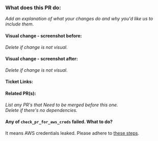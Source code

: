 ### What does this PR do:

_Add an explanation of what your changes do and why you'd like us to include them._

#### Visual change - screenshot before:
_Delete if change is not visual._

#### Visual change - screenshot after:
_Delete if change is not visual._

#### Ticket Links:
<!-- Link to the ticket in GitHub -->

#### Related PR(s):
_List any PR's that Need to be merged before this one._  
_Delete if there's no dependencies._

#### Any of `check_pr_for_aws_creds` failed. What to do?
It means AWS credentials leaked.
Please adhere to [these steps](https://github.com/radzima-green-travel/green-travel-combine/wiki/AWS-credentials-leaked.-What-to-do%3F).
